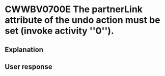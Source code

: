 # CWWBV0700E The partnerLink attribute of the undo action must be set (invoke activity ''0'').

## Explanation

## User response